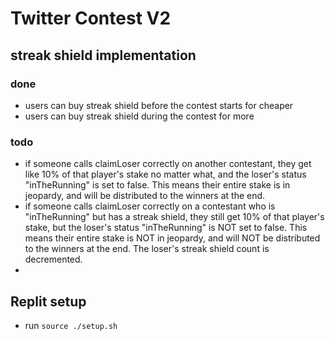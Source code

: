 # Twitter Contest V2

## streak shield implementation
### done
- users can buy streak shield before the contest starts for cheaper
- users can buy streak shield during the contest for more
### todo
- if someone calls claimLoser correctly on another contestant, they get like 10% of that player's stake no matter what, and the loser's status "inTheRunning" is set to false. This means their entire stake is in jeopardy, and will be distributed to the winners at the end.
- if someone calls claimLoser correctly on a contestant who is "inTheRunning" but has a streak shield, they still get 10% of that player's stake, but the loser's status "inTheRunning" is NOT set to false. This means their entire stake is NOT in jeopardy, and will NOT be distributed to the winners at the end. The loser's streak shield count is decremented.
-

## Replit setup
- run `source ./setup.sh`